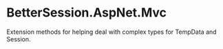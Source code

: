 # BetterSession.AspNet.Mvc
Extension methods for helping deal with complex types for TempData and Session.
